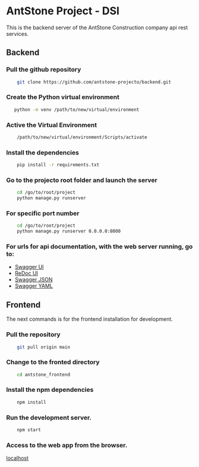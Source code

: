# AntStone Project - DSI  
This is the backend server of the AntStone Construction company api rest services.

## Backend

### Pull the github repository
```bash
    git clone https://github.com/antstone-projecto/backend.git
```

### Create the Python virtual environment 
```bash
   python -m venv /path/to/new/virtual/environment
```

### Active the Virtual Environment
```bash
    /path/to/new/virtual/environment/Scripts/activate
```

### Install the dependencies
```bash
    pip install -r requirements.txt
```

### Go to the projecto root folder and launch the server
```bash
    cd /go/to/root/project
    python manage.py runserver
```

### For specific port number 
```bash
    cd /go/to/root/project
    python manage.py runserver 0.0.0.0:8000
```

### For urls for api documentation, with the web server running, go to:
  - [Swagger UI](http://localhost:8000/swagger/)
  - [ReDoc UI](http://localhost:8000/redoc/)
  - [Swagger JSON](http://localhost:8000/swagger.json)
  - [Swagger YAML](http://localhost:8000/swagger.yaml)


## Frontend

  The next commands is for the frontend installation for development.

### Pull the repository

```bash
    git pull origin main
```

### Change to the fronted directory

```bash
    cd antstone_frontend
```

### Install the npm dependencies

```bash
    npm install
```

### Run the development server.

```bash
    npm start
```

### Access to the web app from the browser.

  [localhost](http://localhost:3000) 
